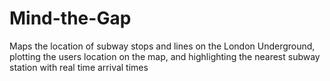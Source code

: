 # Mind-the-Gap
Maps the location of subway stops and lines on the London Underground, plotting the users location on the map, and highlighting the nearest subway station with real time arrival times
